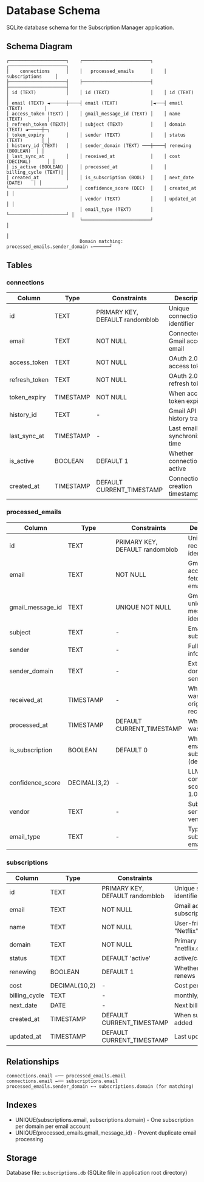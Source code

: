 # Database Schema

SQLite database schema for the Subscription Manager application.

## Schema Diagram

```
┌─────────────────────┐    ┌─────────────────────────┐    ┌─────────────────────┐
│    connections      │    │   processed_emails      │    │   subscriptions     │
├─────────────────────┤    ├─────────────────────────┤    ├─────────────────────┤
│ id (TEXT)           │    │ id (TEXT)               │    │ id (TEXT)           │
│ email (TEXT) ◄──────┼────┤ email (TEXT)            │◄───┤ email (TEXT)        │
│ access_token (TEXT) │    │ gmail_message_id (TEXT) │    │ name (TEXT)         │
│ refresh_token (TEXT)│    │ subject (TEXT)          │    │ domain (TEXT) ◄─────┼─┐
│ token_expiry        │    │ sender (TEXT)           │    │ status (TEXT)       │ │
│ history_id (TEXT)   │    │ sender_domain (TEXT) ───┼────┤ renewing (BOOLEAN)  │ │
│ last_sync_at        │    │ received_at             │    │ cost (DECIMAL)      │ │
│ is_active (BOOLEAN) │    │ processed_at            │    │ billing_cycle (TEXT)│ │
│ created_at          │    │ is_subscription (BOOL)  │    │ next_date (DATE)    │ │
└─────────────────────┘    │ confidence_score (DEC)  │    │ created_at          │ │
                           │ vendor (TEXT)           │    │ updated_at          │ │
                           │ email_type (TEXT)       │    └─────────────────────┘ │
                           └─────────────────────────┘                            │
                                                                                  │
                           Domain matching: processed_emails.sender_domain ←──────┘
```

## Tables

### connections

| Column        | Type      | Constraints                        | Description                           |
|---------------|-----------|-----------------------------------|---------------------------------------|
| id            | TEXT      | PRIMARY KEY, DEFAULT randomblob   | Unique connection identifier          |
| email         | TEXT      | NOT NULL                          | Connected Gmail account email         |
| access_token  | TEXT      | NOT NULL                          | OAuth 2.0 access token               |
| refresh_token | TEXT      | NOT NULL                          | OAuth 2.0 refresh token              |
| token_expiry  | TIMESTAMP | NOT NULL                          | When access token expires            |
| history_id    | TEXT      | -                                 | Gmail API history tracking           |
| last_sync_at  | TIMESTAMP | -                                 | Last email synchronization time      |
| is_active     | BOOLEAN   | DEFAULT 1                         | Whether connection is active          |
| created_at    | TIMESTAMP | DEFAULT CURRENT_TIMESTAMP         | Connection creation timestamp         |

### processed_emails

| Column              | Type        | Constraints                           | Description                              |
|---------------------|-------------|---------------------------------------|------------------------------------------|
| id                  | TEXT        | PRIMARY KEY, DEFAULT randomblob       | Unique email record identifier           |
| email               | TEXT        | NOT NULL                              | Gmail account that fetched this email   |
| gmail_message_id    | TEXT        | UNIQUE NOT NULL                       | Gmail's unique message identifier        |
| subject             | TEXT        | -                                     | Email subject line                      |
| sender              | TEXT        | -                                     | Full sender information                 |
| sender_domain       | TEXT        | -                                     | Extracted domain from sender email      |
| received_at         | TIMESTAMP   | -                                     | When email was originally received       |
| processed_at        | TIMESTAMP   | DEFAULT CURRENT_TIMESTAMP             | When record was created                  |
| is_subscription     | BOOLEAN     | DEFAULT 0                             | Whether email is subscription (deprecated) |
| confidence_score    | DECIMAL(3,2)| -                                     | LLM confidence score (0.00-1.00)        |
| vendor              | TEXT        | -                                     | Subscription service vendor name         |
| email_type          | TEXT        | -                                     | Type of subscription email               |

### subscriptions

| Column        | Type         | Constraints                        | Description                           |
|---------------|--------------|-----------------------------------|---------------------------------------|
| id            | TEXT         | PRIMARY KEY, DEFAULT randomblob   | Unique subscription identifier        |
| email         | TEXT         | NOT NULL                          | Gmail account this subscription belongs to |
| name          | TEXT         | NOT NULL                          | User-friendly name (e.g., "Netflix")  |
| domain        | TEXT         | NOT NULL                          | Primary domain (e.g., "netflix.com")  |
| status        | TEXT         | DEFAULT 'active'                  | active/cancelled/trial/paused         |
| renewing      | BOOLEAN      | DEFAULT 1                         | Whether subscription auto-renews      |
| cost          | DECIMAL(10,2)| -                                 | Cost per billing cycle                |
| billing_cycle | TEXT         | -                                 | monthly/yearly/quarterly              |
| next_date     | DATE         | -                                 | Next billing or expiry date          |
| created_at    | TIMESTAMP    | DEFAULT CURRENT_TIMESTAMP         | When subscription was added           |
| updated_at    | TIMESTAMP    | DEFAULT CURRENT_TIMESTAMP         | Last update timestamp                 |

## Relationships

```
connections.email ←── processed_emails.email
connections.email ←── subscriptions.email
processed_emails.sender_domain ←→ subscriptions.domain (for matching)
```

## Indexes

- UNIQUE(subscriptions.email, subscriptions.domain) - One subscription per domain per email account
- UNIQUE(processed_emails.gmail_message_id) - Prevent duplicate email processing

## Storage

Database file: `subscriptions.db` (SQLite file in application root directory)